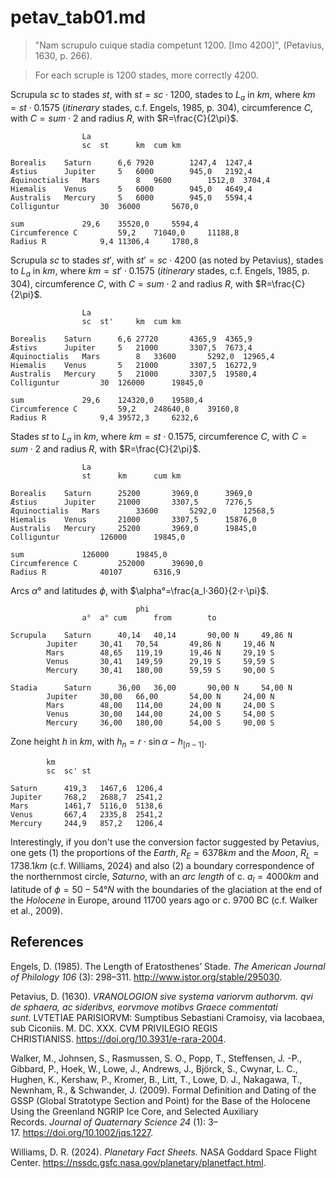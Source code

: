 # petav_tab01.md

>"Nam scrupulo cuique stadia competunt 1200. [Imo 4200]", (Petavius, 1630, p. 266).

>For each scruple is 1200 stades, more correctly 4200.				

Scrupula $sc$ to stades $st$, with $st=sc⋅1200$, stades to $L_a$ in $km$, where $km=st⋅0.1575$ (*itinerary* stades, c.f. Engels, 1985, p. 304), circumference $C$, with $C=sum⋅2$ and radius $R$, with $R=\frac{C}{2\pi}$.
~~~
				La	
				sc	st		km	cum km

Borealis	Saturn		6,6	7920		1247,4	1247,4
Æstius		Jupiter		5	6000		945,0	2192,4
Æquinoctialis	Mars		8	9600		1512,0	3704,4
Hiemalis	Venus		5	6000		945,0	4649,4
Australis	Mercury		5	6000		945,0	5594,4
Colliguntur			30	36000		5670,0	

sum				29,6	35520,0		5594,4	
Circumference C			59,2	71040,0		11188,8	
Radius R			9,4	11306,4		1780,8	
~~~


Scrupula $sc$ to stades $st'$, with $st'=sc⋅4200$ (as noted by Petavius), stades to $L_a$ in $km$, where $km=st'⋅0.1575$ (*itinerary* stades, c.f. Engels, 1985, p. 304), circumference $C$, with $C=sum⋅2$ and radius $R$, with $R=\frac{C}{2\pi}$.
~~~
				La	
				sc	st'		km	cum km

Borealis	Saturn		6,6	27720		4365,9	4365,9
Æstivs		Jupiter		5	21000		3307,5	7673,4
Æquinoctialis	Mars		8	33600		5292,0	12965,4
Hiemalis	Venus		5	21000		3307,5	16272,9
Australis	Mercury		5	21000		3307,5	19580,4
Colliguntur			30	126000		19845,0	

sum				29,6	124320,0	19580,4	
Circumference C			59,2	248640,0	39160,8	
Radius R			9,4	39572,3		6232,6
~~~

Stades $st$ to $L_a$ in $km$, where $km=st⋅0.1575$, circumference $C$, with $C=sum⋅2$ and radius $R$, with $R=\frac{C}{2\pi}$.				
~~~
				La	
				st		km		cum km

Borealis	Saturn		25200		3969,0		3969,0
Æstius		Jupiter		21000		3307,5		7276,5
Æquinoctialis	Mars		33600		5292,0		12568,5
Hiemalis	Venus		21000		3307,5		15876,0
Australis	Mercury		25200		3969,0		19845,0
Colliguntur			126000		19845,0	

sum				126000		19845,0	
Circumference C			252000		39690,0	
Radius R			40107		6316,9
~~~

Arcs $\alpha°$ and latitudes $\phi$, with $\alpha°=\frac{a_l⋅360}{2⋅r⋅\pi}$.
~~~
							phi		
				a°	a° cum		from		to	

Scrupula	Saturn		40,14	40,14		90,00 N		49,86 N
		Jupiter		30,41	70,54		49,86 N		19,46 N
		Mars		48,65	119,19		19,46 N		29,19 S
		Venus		30,41	149,59		29,19 S		59,59 S
		Mercury		30,41	180,00		59,59 S		90,00 S

Stadia		Saturn		36,00	36,00		90,00 N		54,00 N
		Jupiter		30,00	66,00		54,00 N		24,00 N
		Mars		48,00	114,00		24,00 N		24,00 S
		Venus		30,00	144,00		24,00 S		54,00 S
		Mercury		36,00	180,00		54,00 S		90,00 S
~~~

Zone height $h$ in $km$, with $h_n=r⋅\sin \alpha - h_{[n-1]}$.
~~~
		km	
		sc	sc'	st

Saturn		419,3	1467,6	1206,4
Jupiter		768,2	2688,7	2541,2
Mars		1461,7	5116,0	5138,6
Venus		667,4	2335,8	2541,2
Mercury		244,9	857,2	1206,4
~~~

Interestingly, if you don't use the conversion factor suggested by Petavius, one gets (1) the proportions of the *Earth*, $R_E=6378km$ and the *Moon*, $R_L=1738.1 km$ (c.f. Williams, 2024) and also (2) a boundary correspondence of the northernmost circle, *Saturno*, with an *arc length* of c. $a_l=4000 km$ and latitude of $\phi=50-54° N$  with the boundaries of the glaciation at the end of the *Holocene* in Europe, around 11700 years ago or c. 9700 BC (c.f. Walker et al., 2009).


## References
Engels, D. (1985). The Length of Eratosthenes’ Stade. *The American Journal of Philology 106* (3): 298–311. http://www.jstor.org/stable/295030.

Petavius, D. (1630). *VRANOLOGION sive systema variorvm authorvm. qvi de sphaera, ac sideribvs, eorvmove motibvs Graece commentati sunt*. LVTETIAE PARISIORVM: Sumptibus Sebastiani Cramoisy, via Iacobaea, sub Ciconiis. M. DC. XXX. CVM PRIVILEGIO REGIS CHRISTIANISS. https://doi.org/10.3931/e-rara-2004.

Walker, M., Johnsen, S., Rasmussen, S. O., Popp, T., Steffensen, J. -P., Gibbard, P., Hoek, W., Lowe, J., Andrews, J., Björck, S., Cwynar, L. C., Hughen, K., Kershaw, P., Kromer, B., Litt, T., Lowe, D. J., Nakagawa, T., Newnham, R., & Schwander, J. (2009). Formal Definition and Dating of the GSSP (Global Stratotype Section and Point) for the Base of the Holocene Using the Greenland NGRIP Ice Core, and Selected Auxiliary Records. *Journal of Quaternary Science 24* (1): 3–17. https://doi.org/10.1002/jqs.1227.

Williams, D. R. (2024). *Planetary Fact Sheets.* NASA Goddard Space Flight Center. https://nssdc.gsfc.nasa.gov/planetary/planetfact.html.
